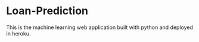 # Loan-Prediction
This is the machine learning web application built with python and deployed in heroku.
